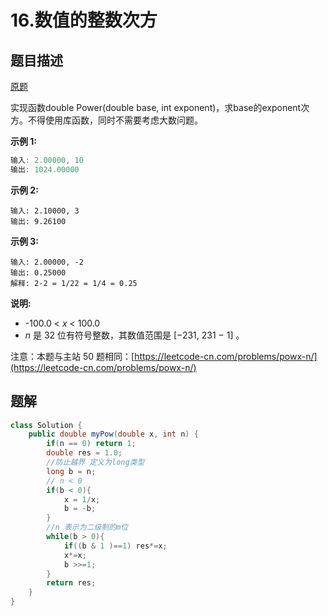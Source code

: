 # 16.数值的整数次方

## 题目描述

[原题](https://leetcode-cn.com/problems/shu-zhi-de-zheng-shu-ci-fang-lcof/)

实现函数double Power\(double base, int exponent\)，求base的exponent次方。不得使用库函数，同时不需要考虑大数问题。

**示例 1:**

```java
输入: 2.00000, 10
输出: 1024.00000
```

**示例 2:**

```text
输入: 2.10000, 3
输出: 9.26100
```

**示例 3:**

```text
输入: 2.00000, -2
输出: 0.25000
解释: 2-2 = 1/22 = 1/4 = 0.25
```

**说明:**

* -100.0 &lt; _x_ &lt; 100.0
* _n_ 是 32 位有符号整数，其数值范围是 \[−231, 231 − 1\] 。

注意：本题与主站 50 题相同：[https://leetcode-cn.com/problems/powx-n/](https://leetcode-cn.com/problems/powx-n/)

## 题解

```java
class Solution {
    public double myPow(double x, int n) {
        if(n == 0) return 1;
        double res = 1.0;
        //防止越界 定义为long类型
        long b = n;
        // n < 0
        if(b < 0){
            x = 1/x;
            b = -b;
        }
        //n 表示为二级制的m位
        while(b > 0){
            if((b & 1 )==1) res*=x;
            x*=x;
            b >>=1;
        }
        return res;
    }
}
```

